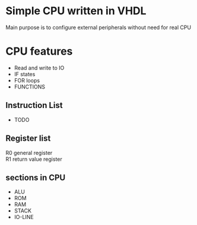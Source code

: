 # Simple CPU written in VHDL #
Main purpose is to configure external peripherals without need for real CPU

# CPU features
* Read and write to IO
* IF states
* FOR loops
* FUNCTIONS


## Instruction List ##
* TODO

## Register list ##
R0 general register <br>
R1 return value register

## sections in CPU ##
* ALU
* ROM
* RAM
* STACK
* IO-LINE

